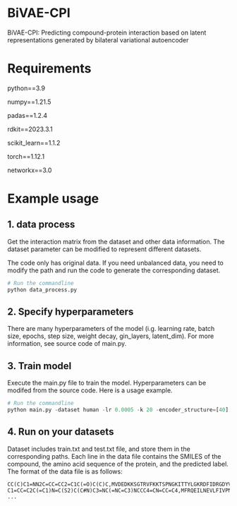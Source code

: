 # BiVAE-CPI

BiVAE-CPI: Predicting compound-protein interaction based on latent representations generated by bilateral variational autoencoder

# Requirements

python==3.9

numpy==1.21.5

padas==1.2.4

rdkit==2023.3.1

scikit_learn==1.1.2

torch==1.12.1

networkx==3.0

# Example usage

## 1. data process

Get the interaction matrix from the dataset and other data information. The dataset parameter can be modified to represent different datasets.

The code only has original data. If you need unbalanced data, you need to modify the path and run the code to generate the corresponding dataset.

```python
# Run the commandline
python data_process.py
```

## 2. Specify hyperparameters

There are many hyperparameters of the model (i.g. learning rate, batch size, epochs, step size, weight decay, gin_layers, latent_dim). For more information, see source code of main.py.

## 3. Train model

Execute the main.py file to train the model. Hyperparameters can be modifed from the source code. Here is a usage example.

```python
# Run the commandline
python main.py -dataset human -lr 0.0005 -k 20 -encoder_structure=[40] -likelihood='pois' -gin_layers=3
```

## 4. Run on your datasets

Dataset includes train.txt and test.txt file, and store them in the corresponding paths. Each line in the data file contains the SMILES of the compound, the amino acid sequence of the protein, and the predicted label. The format of the data file is as follows:

```
CC(C)C1=NN2C=CC=CC2=C1C(=O)C(C)C,MVDEDKKSGTRVFKKTSPNGKITTYLGKRDFIDRGDYVDLIDGMVLIDEEYIKDNRKVTAHLLAAFRYGREDLDVLGLTFRKDLISETFQVYPQTDKSISRPLSRLQERLKRKLGANAFPFWFEVAPKSASSVTLQPAPGDTGKPCGVDYELKTFVAVTDGSSGEKPKKSALSNTVRLAIRKLTYAPFESRPQPMVDVSKYFMMSSGLLHMEVSLDKEMYYHGESISVNVHIQNNSNKTVKKLKIYIIQVADICLFTTASYSCEVARIESNEGFPVGPGGTLSKVFAVCPLLSNNKDKRGLALDGQLKHEDTNLASSTILDSKTSKESLGIVVQYRVKVRAVLGPLNGELFAELPFTLTHSKPPESPERTDRGLPSIEATNGSEPVDIDLIQLHEELEPRYDDDLIFEDFARMRLHGNDSEDQPSPSANLPPSLL,0
C1=CC=C2C(=C1)N=C(S2)C(C#N)C3=NC(=NC=C3)NCCC4=CN=CC=C4,MFRQEILNEVLFIVPNRYVDLLPSQFGNAMEVIAFDQISERRVVIKKVVLPENFDNWQHWRRAQRELFCTLHIQEENFVKMYSIYTWVETVEEMREFYTVREYMDWNLRNFILSTPEKLDHKVIKSIFFDVCLAVQYMHSIRVGHRDLKPENVLINYEAIAKISGFAHANREDPFVNTPYIVQRFYRAPEILCETMDNNKPSVDIWSLGCILAELLTGKILFTGQTQIDQFFQIVRFLGNPDLSFYMQMPDSARTFFLGLPMNQYQKPTNIHEHFPNSLFLDTMISEPIDCDLARDLLFRMLVINPDDRIDIQKILVHPYLEEVWSNIVIDNKIEEKYPPIALRRFFEFQAFSPPRQMKDEIFSTLTEFGQQYNIFNNSRN,1
...
```

